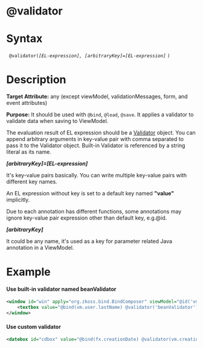 # @validator

Syntax
======

` @validator(`*`[EL-expression], [arbitraryKey]=[EL-expression]`* `) `

Description
===========

**Target Attribute:** any (except viewModel, validationMessages, form, and event attributes)

**Purpose:** It should be used with ` @bind `, ` @load `, ` @save `. It applies a validator to validate data when saving to ViewModel.

The evaluation result of EL expression should be a [Validator](http://www.zkoss.org/javadoc/latest/zk/org/zkoss/bind/Validator.html) object. You can append arbitrary arguments in key-value pair with comma separated to pass it to the Validator object. Built-in Validator is referenced by a string literal as its name.

***[arbitraryKey]=[EL-expression]***

It's key-value pairs basically. You can write multiple key-value pairs with different key names.

An EL expression without key is set to a default key named **"value"** implicitly.

Due to each annotation has different functions, some annotations may ignore key-value pair expression other than default key, e.g.@id.

***[arbitraryKey]***

It could be any name, it's used as a key for parameter related Java annotation in a ViewModel.

Example
=======

#### Use built-in validator named beanValidator
``` xml
<window id="win" apply="org.zkoss.bind.BindComposer" viewModel="@id('vm') @init(foo.MyViewModel)">
    <textbox value="@bind(vm.user.lastName) @validator('beanValidator')"/>
</window>
```

#### Use custom validator
``` xml
<datebox id="cdbox" value="@bind(fx.creationDate) @validator(vm.creationDateValidator)"/>
```
